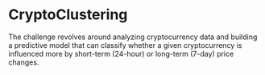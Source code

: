# CryptoClustering

The challenge revolves around analyzing cryptocurrency data and building a predictive model that can classify whether a given cryptocurrency is influenced more by short-term (24-hour) or long-term (7-day) price changes.
